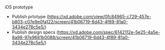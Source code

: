 iOS prototype
- Publish prtotype (https://xd.adobe.com/view/0fc84965-c729-457e-b803-c07e9e0fa122/screen/41b06719-6d43-4f89-81a0-3434e278c5e5/)
- Publish design specs (https://xd.adobe.com/spec/6142112e-5e25-4a5e-8a98-97e9681b0088/screen/41b06719-6d43-4f89-81a0-3434e278c5e5/)
